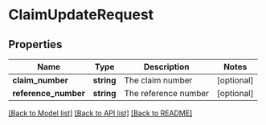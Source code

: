 # ClaimUpdateRequest

## Properties
Name | Type | Description | Notes
------------ | ------------- | ------------- | -------------
**claim_number** | **string** | The claim number | [optional] 
**reference_number** | **string** | The reference number | [optional] 

[[Back to Model list]](../../README.md#documentation-for-models) [[Back to API list]](../../README.md#documentation-for-api-endpoints) [[Back to README]](../../README.md)

